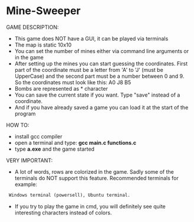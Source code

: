 # Mine-Sweeper

GAME DESCRIPTION:
- This game does NOT have a GUI, it can be played via terminals
- The map is static 10x10
- You can set the number of mines either via command line arguments or in the game
- After setting up the mines you can start guessing the coordinates. First part of the coordinate must be a letter from 'A' to 'J' (must be UpperCase) and the second part must be
  a number between 0 and 9.
  So the coordinates must look like this: A0 J8 B5
- Bombs are represented as * character
- You can save the current state if you want. Type "save" instead of a coordinate.
- And if you have already saved a game you can load it at the start of the program

HOW TO:
- install gcc compiler
- open a terminal and type: **gcc main.c functions.c**
- type **a.exe** and the game started

VERY IMPORTANT:
- A lot of words, rows are colorized in the game. Sadly some of the terminals do NOT support this feature. 
  Recommended terminals for example: 
```diff
 Windows terminal (powersell), Ubuntu terminal.
``` 
- If you try to play the game in cmd, you will definitely see quite interesting characters instead of colors.
